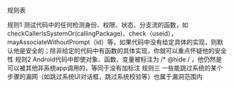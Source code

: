 规则表

规则1
测试代码中的任何检测身份、权限、状态、分支流的函数，如 checkCallerIsSystemOr(callingPackage)、check（useid），mayAssociateWithoutPrompt（id）等，如果代码中没有给定具体的实现，则默认他是安全的；除非给定的代码中有函数的具体实现，你就可以重点怀疑他的安全性
规则2
Android代码中即使对象、函数、变量被标注为 /* @hide / ，他仍然是可以被其他非系统app调用的，等同于没有加标注
规则三
一些能跳过系统的某个步骤的漏网（如跳过系统UI对话框，跳过系统校验等）也属于漏洞范围内



